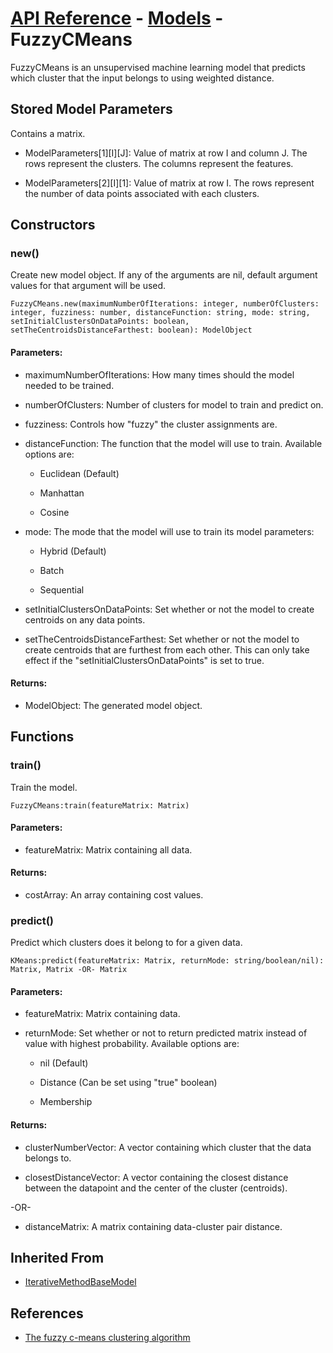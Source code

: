 # [API Reference](../../API.md) - [Models](../Models.md) - FuzzyCMeans

FuzzyCMeans is an unsupervised machine learning model that predicts which cluster that the input belongs to using weighted distance.

## Stored Model Parameters

Contains a matrix.  

* ModelParameters[1][I][J]: Value of matrix at row I and column J. The rows represent the clusters. The columns represent the features.

* ModelParameters[2][I][1]: Value of matrix at row I. The rows represent the number of data points associated with each clusters.

## Constructors

### new()

Create new model object. If any of the arguments are nil, default argument values for that argument will be used.

```
FuzzyCMeans.new(maximumNumberOfIterations: integer, numberOfClusters: integer, fuzziness: number, distanceFunction: string, mode: string, setInitialClustersOnDataPoints: boolean, setTheCentroidsDistanceFarthest: boolean): ModelObject
```

#### Parameters:

* maximumNumberOfIterations: How many times should the model needed to be trained.

* numberOfClusters: Number of clusters for model to train and predict on.

* fuzziness: Controls how "fuzzy" the cluster assignments are.

* distanceFunction: The function that the model will use to train. Available options are:
  
  *  Euclidean (Default)
    
  *  Manhattan
 
  *  Cosine

* mode: The mode that the model will use to train its model parameters:

  * Hybrid (Default)
 
  * Batch
 
  * Sequential

* setInitialClustersOnDataPoints: Set whether or not the model to create centroids on any data points.

* setTheCentroidsDistanceFarthest: Set whether or not the model to create centroids that are furthest from each other. This can only take effect if the "setInitialClustersOnDataPoints" is set to true.

#### Returns:

* ModelObject: The generated model object.

## Functions

### train()

Train the model.

```
FuzzyCMeans:train(featureMatrix: Matrix)
```

#### Parameters:

* featureMatrix: Matrix containing all data.

#### Returns:

* costArray: An array containing cost values.

### predict()

Predict which clusters does it belong to for a given data.

```
KMeans:predict(featureMatrix: Matrix, returnMode: string/boolean/nil): Matrix, Matrix -OR- Matrix
```

#### Parameters:

* featureMatrix: Matrix containing data.

* returnMode: Set whether or not to return predicted matrix instead of value with highest probability. Available options are:

  * nil (Default)

  * Distance (Can be set using "true" boolean)
 
  * Membership

#### Returns:

* clusterNumberVector: A vector containing which cluster that the data belongs to.

* closestDistanceVector: A vector containing the closest distance between the datapoint and the center of the cluster (centroids).

-OR-

* distanceMatrix: A matrix containing data-cluster pair distance.

## Inherited From

* [IterativeMethodBaseModel](IterativeMethodBaseModel.md)

## References

* [The fuzzy c-means clustering algorithm](https://www.sciencedirect.com/science/article/abs/pii/0098300484900207)
